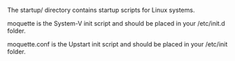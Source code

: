 The startup/ directory contains startup scripts for Linux systems.

moquette is the System-V init script and should be placed in your /etc/init.d folder.

moquette.conf is the Upstart init script and should be placed in your /etc/init folder.
